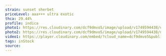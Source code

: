 ```yaml
---
strain: sunset sherbet
priceLevel: aaa+++ ultra exotic
thca: 29.44%
profile: indica
photo1: https://res.cloudinary.com/dcf9dmvo5/image/upload/v1749594438/ultra-ex_indica_sunset-sherbet_1_vwueaz.jpg
photo2: https://res.cloudinary.com/dcf9dmvo5/image/upload/v1749594438/ultra-ex_indica_sunset-sherbet_2_fcmpt2.jpg
video1: https://player.cloudinary.com/embed/?cloud_name=dcf9dmvo5&public_id=ultra-ex_indica_sunset-sherbet_cr4fxp&profile=flower
tags: inStock
source:
---
```

